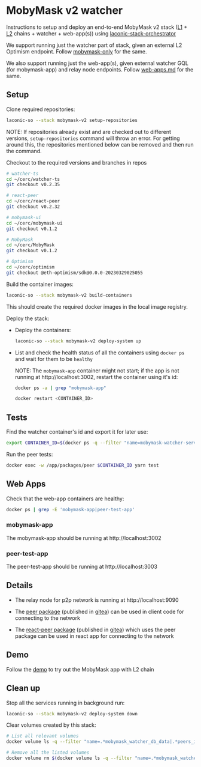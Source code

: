 # MobyMask v2 watcher

Instructions to setup and deploy an end-to-end MobyMask v2 stack ([L1](../fixturenet-eth/) + [L2](../fixturenet-optimism/) chains + watcher + web-app(s)) using [laconic-stack-orchestrator](/README.md#install)

We support running just the watcher part of stack, given an external L2 Optimism endpoint.
Follow [mobymask-only](./mobymask-only.md) for the same.

We also support running just the web-app(s), given external watcher GQL (for mobymask-app) and relay node endpoints. Follow [web-apps.md](./web-apps.md) for the same.

## Setup

Clone required repositories:

```bash
laconic-so --stack mobymask-v2 setup-repositories
```

NOTE: If repositories already exist and are checked out to different versions, `setup-repositories` command will throw an error.
For getting around this, the repositories mentioned below can be removed and then run the command.

Checkout to the required versions and branches in repos

```bash
# watcher-ts
cd ~/cerc/watcher-ts
git checkout v0.2.35

# react-peer
cd ~/cerc/react-peer
git checkout v0.2.32

# mobymask-ui
cd ~/cerc/mobymask-ui
git checkout v0.1.2

# MobyMask
cd ~/cerc/MobyMask
git checkout v0.1.2

# Optimism
cd ~/cerc/optimism
git checkout @eth-optimism/sdk@0.0.0-20230329025055
```

Build the container images:

```bash
laconic-so --stack mobymask-v2 build-containers
```

This should create the required docker images in the local image registry.

Deploy the stack:

* Deploy the containers:

  ```bash
  laconic-so --stack mobymask-v2 deploy-system up
  ```

* List and check the health status of all the containers using `docker ps` and wait for them to be `healthy`

  NOTE: The `mobymask-app` container might not start; if the app is not running at http://localhost:3002, restart the container using it's id:

  ```bash
  docker ps -a | grep "mobymask-app"

  docker restart <CONTAINER_ID>
  ```

## Tests

Find the watcher container's id and export it for later use:

```bash
export CONTAINER_ID=$(docker ps -q --filter "name=mobymask-watcher-server")
```

Run the peer tests:

```bash
docker exec -w /app/packages/peer $CONTAINER_ID yarn test
```

## Web Apps

Check that the web-app containers are healthy:

```bash
docker ps | grep -E 'mobymask-app|peer-test-app'
```

### mobymask-app

The mobymask-app should be running at http://localhost:3002

### peer-test-app

The peer-test-app should be running at http://localhost:3003

## Details

* The relay node for p2p network is running at http://localhost:9090

* The [peer package](https://github.com/cerc-io/watcher-ts/tree/main/packages/peer) (published in [gitea](https://git.vdb.to/cerc-io/-/packages/npm/@cerc-io%2Fpeer)) can be used in client code for connecting to the network

* The [react-peer package](https://github.com/cerc-io/react-peer/tree/main/packages/react-peer) (published in [gitea](https://git.vdb.to/cerc-io/-/packages/npm/@cerc-io%2Freact-peer)) which uses the peer package can be used in react app for connecting to the network

## Demo

Follow the [demo](./demo.md) to try out the MobyMask app with L2 chain

## Clean up

Stop all the services running in background run:

```bash
laconic-so --stack mobymask-v2 deploy-system down
```

Clear volumes created by this stack:

```bash
# List all relevant volumes
docker volume ls -q --filter "name=.*mobymask_watcher_db_data|.*peers_ids|.*mobymask_deployment|.*fixturenet_geth_accounts|.*l1_deployment|.*l2_accounts|.*l2_config|.*l2_geth_data"

# Remove all the listed volumes
docker volume rm $(docker volume ls -q --filter "name=.*mobymask_watcher_db_data|.*peers_ids|.*mobymask_deployment|.*fixturenet_geth_accounts|.*l1_deployment|.*l2_accounts|.*l2_config|.*l2_geth_data")
```
